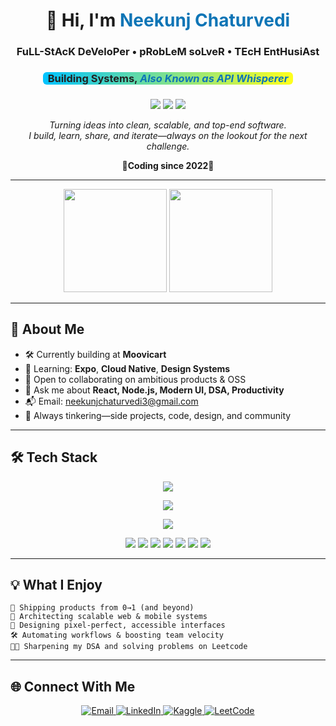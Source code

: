 <div align="center">

<h1>👋 Hi, I'm <span style="color:#0e75b6;"><strong>Neekunj Chaturvedi</strong></span></h1>

<!-- Glitch/ASCII/Code headline style -->
<h3>
  FuLL-StAcK DeVeloPer &bull; pRobLeM soLveR &bull; TEcH EntHusiAst
</h3>

<!-- Emoji divider headline style -->


<!-- Gradient/Highlight headline style -->
<h3>
  <span style="background: linear-gradient(90deg, #00c3ff 0%, #ffff1c 100%); color: #222; padding: 0 8px; border-radius: 6px;">
    Building Systems,  <span style="font-style:italic; color:#0e75b6;">Also Known as API Whisperer</span>
  </span>
</h3>

<!-- Meme/fun title -->
<h3>
  
</h3>

<p align="center">
  <img src="https://img.shields.io/badge/Status-Always%20Shipping-success?style=flat-square&logo=github" />
  <img src="https://img.shields.io/badge/Stack-React,%20Node,%20Express,%20NoSQL-blueviolet?style=flat-square" />
  <img src="https://img.shields.io/badge/Focus-DSA%20%26%20System Design-blue?style=flat-square" />
</p>

<p>
  <em>
    Turning ideas into clean, scalable, and top-end software.<br>
    I build, learn, share, and iterate—always on the lookout for the next challenge.<br>
   
  </em> <strong>🚀Coding since 2022💪</strong>
</p>

</div>

---

<div align="center">

<img src="https://github-readme-stats.vercel.app/api?username=neekunjchaturvedi&show_icons=true&theme=radical&hide_border=true" height="165" />
<img src="https://github-readme-streak-stats.herokuapp.com?user=neekunjchaturvedi&theme=radical&hide_border=true" height="165" />

</div>

---

## 🚩 About Me

- 🛠️ Currently building at <b>Moovicart</b>
- 🌱 Learning: <b>Expo</b>, <b>Cloud Native</b>, <b>Design Systems</b>
- 🤝 Open to collaborating on ambitious products & OSS
- 💬 Ask me about <b>React, Node.js, Modern UI, DSA, Productivity</b>
- 📬 Email: <a href="mailto:neekunjchaturvedi3@gmail.com">neekunjchaturvedi3@gmail.com</a>
- 🧠 Always tinkering—side projects, code, design, and community

---


## 🛠️ Tech Stack

<div align="center">


<img src="https://skillicons.dev/icons?i=js,ts,python,html,css,java" /><br>





<img src="https://skillicons.dev/icons?i=react,nextjs,redux,tailwind,bootstrap,materialui,figma" /><br>





<img src="https://skillicons.dev/icons?i=nodejs,express,mongodb,postgres,mysql,postman" /><br>




<img src="https://img.shields.io/badge/VSCode-007ACC?style=for-the-badge&logo=visual-studio-code&logoColor=white" />
<img src="https://img.shields.io/badge/Postman-FF6C37?style=for-the-badge&logo=postman&logoColor=white" />
<img src="https://img.shields.io/badge/Vercel-000?style=for-the-badge&logo=vercel&logoColor=white" />
<img src="https://img.shields.io/badge/Netlify-00C7B7?style=for-the-badge&logo=netlify&logoColor=white" />
<img src="https://img.shields.io/badge/GitHub-181717?style=for-the-badge&logo=github&logoColor=white" />
<img src="https://img.shields.io/badge/Heroku-430098?style=for-the-badge&logo=heroku&logoColor=white" />
<img src="https://img.shields.io/badge/Linux-FCC624?style=for-the-badge&logo=linux&logoColor=black" />


</div>

---
## 💡 What I Enjoy

```log
🚀 Shipping products from 0→1 (and beyond)
🧩 Architecting scalable web & mobile systems
🎨 Designing pixel-perfect, accessible interfaces
🛠️ Automating workflows & boosting team velocity
🧑‍💻 Sharpening my DSA and solving problems on Leetcode
```

---



## 🌐 Connect With Me

<p align="center">
  <a href="mailto:neekunjchaturvedi3@gmail.com">
    <img src="https://img.shields.io/badge/Email-D14836?style=for-the-badge&logo=gmail&logoColor=white" alt="Email" />
  </a>
  <a href="https://linkedin.com/in/neekunj-chaturvedi-293223257/" target="_blank">
    <img src="https://img.shields.io/badge/LinkedIn-0A66C2?style=for-the-badge&logo=linkedin&logoColor=white" alt="LinkedIn" />
  </a>
 
  <a href="https://kaggle.com/neekunjchaturvedi" target="_blank">
    <img src="https://img.shields.io/badge/Kaggle-20BEFF?style=for-the-badge&logo=kaggle&logoColor=white" alt="Kaggle" />
  </a>
  <a href="https://leetcode.com/neekunjchaturvedi3" target="_blank">
    <img src="https://img.shields.io/badge/LeetCode-FFA116?style=for-the-badge&logo=leetcode&logoColor=white" alt="LeetCode" />
  </a>
</p>
